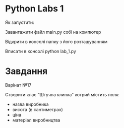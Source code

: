 # Python Labs 1
Як запустити:

Завантажити файл main.py собі на компютер 

Відкрити в консолі папку з його розташуванням 

Вписати в консолі python lab_1.py

# Завдання

Варінат №17

Створити клас “Штучна ялинка” котрий містить поля:
- назва виробника
- висота (в сантиметрах)
- ціна
- матеріал виробництва


